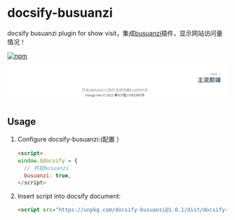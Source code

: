# docsify-busuanzi
docsify busuanzi plugin for show visit，集成[busuanzi](https://busuanzi.ibruce.info/)插件，显示网站访问量情况！

[![npm](https://img.shields.io/npm/v/docsify-plugin-toc.svg?style=flat-square)](https://www.npmjs.com/package/docsify-busuanzi)

![示例](demo.png)


## Usage
1. Configure docsify-busuanzi:(配置 ）

    ```html
    <script>
    window.$docsify = {
      // 开启busuanzi
      busuanzi: true,
    </script>
    ```

2. Insert script into docsify document:

    ```html
    <script src="https://unpkg.com/docsify-busuanzi@1.0.1/dist/docsify-busuanzi.min.js"></script>
    ```
